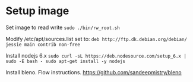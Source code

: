 # Setup image

Set image to read write
`
sudo ./bin/rw_root.sh
`

Modify /etc/apt/sources.list set to:
`
deb http://ftp.dk.debian.org/debian/ jessie main contrib non-free
`

Install nodejs 6.x
`
sudo curl -sL https://deb.nodesource.com/setup_6.x | sudo -E bash -
sudo apt-get install -y nodejs
`

Install bleno. Flow instructions. https://github.com/sandeepmistry/bleno

